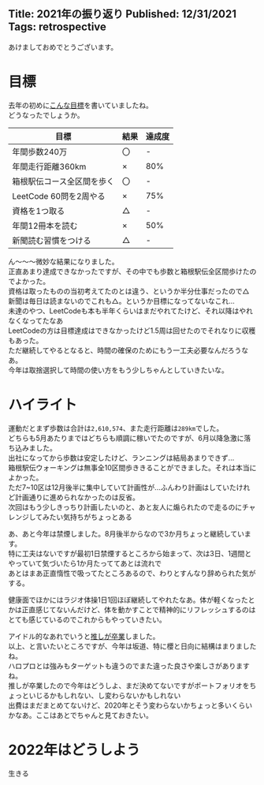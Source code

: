 Title: 2021年の振り返り
Published: 12/31/2021
Tags: retrospective
---

あけましておめでとうございます。

# 目標
去年の初めに[こんな目標](https://ojikeii.net/posts/2021-01-31-201519)を書いていましたね。<br>
どうなったでしょうか。

|目標|結果|達成度|
|---|---|---|
|年間歩数240万|〇|-|
|年間走行距離360km|×|80%|
|箱根駅伝コース全区間を歩く|〇|-|
|LeetCode 60問を2周やる|×|75%|
|資格を1つ取る|△|-|
|年間12冊本を読む|×|50%|
|新聞読む習慣をつける|△|-|

ん～～～微妙な結果になりました。<br>
正直あまり達成できなかったですが、その中でも歩数と箱根駅伝全区間歩けたのでよかった。<br>
資格は取ったものの当初考えてたのとは違う、というか半分仕事だったので△<br>
新聞は毎日は読まないのでこれも△。というか目標になってないなこれ...<br>
未達のやつ、LeetCodeも本も半年くらいはまだやれてたけど、それ以降はやれなくなってたなあ<br>
LeetCodeの方は目標達成はできなかったけど1.5周は回せたのでそれなりに収穫もあった。<br>
ただ継続してやるとなると、時間の確保のためにもう一工夫必要なんだろうなあ。<br>
今年は取捨選択して時間の使い方をもう少しちゃんとしていきたいな。

# ハイライト
運動だとまず歩数は合計は`2,610,574`、また走行距離は`289km`でした。<br>
どちらも5月あたりまではどちらも順調に稼いでたのですが、6月以降急激に落ち込みました。<br>
出社になってから歩数は安定したけど、ランニングは結局あまりできず...<br>
箱根駅伝ウォーキングは無事全10区間歩ききることができました。それは本当によかった。<br>
ただ7~10区は12月後半に集中していて計画性が...ふんわり計画はしていたけれど計画通りに進められなかったのは反省。<br>
次回はもう少しきっちり計画したいのと、あと友人に煽られたので走るのにチャレンジしてみたい気持ちがちょっとある<br>

あ、あと今年は禁煙しました。8月後半からなので3か月ちょっと継続しています。<br>
特に工夫はないですが最初1日禁煙するところから始まって、次は3日、1週間とやっていて気づいたら1か月たっててあとは流れで<br>
あとはまあ正直惰性で吸ってたところあるので、わりとすんなり辞められた気がする。<br>

健康面でほかにはラジオ体操1日1回ほぼ継続してやれたなあ。体が軽くなったとかは正直感じてないんだけど、体を動かすことで精神的にリフレッシュするのはとても感じているのでこれからもやっていきたい。<br>

アイドル的なあれでいうと[推しが卒業](https://ojikeii.net/posts/2021-09-26-144309)しました。<br>
以上、と言いたいところですが、今年は坂道、特に櫻と日向に結構はまりましたね。<br>
ハロプロとは強みもターゲットも違うのでまた違った良さや楽しさがありますね。<br>
推しが卒業したので今年はどうしよ、まだ決めてないですがポートフォリオをちょっといじるかもしれない、し変わらないかもしれない<br>
出費はまだまとめてないけど、2020年とそう変わらないかちょっと多いくらいかなあ。ここはあとでちゃんと見ておきたい。

# 2022年はどうしよう
生きる